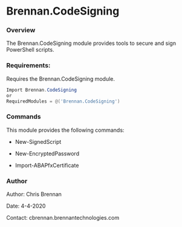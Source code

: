 # Brennan.CodeSigning #

### Overview ###
The Brennan.CodeSigning module provides tools to secure and sign PowerShell scripts.

### Requirements: ###
Requires the Brennan.CodeSigning module.

```powershell
Import Brennan.CodeSigning
or
RequiredModules = @('Brennan.CodeSigning')
```

### Commands ###

This module provides the following commands:

* New-SignedScript

* New-EncryptedPassword

* Import-ABAPfxCertificate
    
### Author ###
Author: Chris Brennan

Date: 4-4-2020

Contact: cbrennan.brennantechnologies.com

